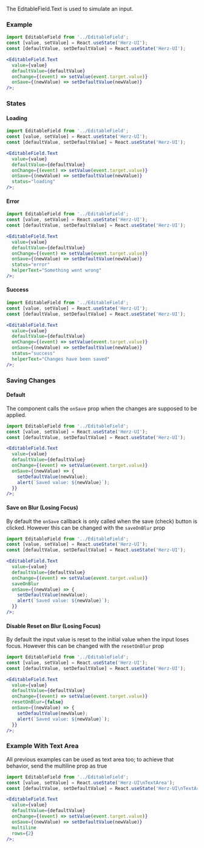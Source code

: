 The EditableField.Text is used to simulate an input.

### Example

```jsx
import EditableField from '../EditableField';
const [value, setValue] = React.useState('Herz-UI');
const [defaultValue, setDefaultValue] = React.useState('Herz-UI');

<EditableField.Text
  value={value}
  defaultValue={defaultValue}
  onChange={(event) => setValue(event.target.value)}
  onSave={(newValue) => setDefaultValue(newValue)}
/>;
```

### States

#### Loading

```jsx
import EditableField from '../EditableField';
const [value, setValue] = React.useState('Herz-UI');
const [defaultValue, setDefaultValue] = React.useState('Herz-UI');

<EditableField.Text
  value={value}
  defaultValue={defaultValue}
  onChange={(event) => setValue(event.target.value)}
  onSave={(newValue) => setDefaultValue(newValue)}
  status="loading"
/>;
```

#### Error

```jsx
import EditableField from '../EditableField';
const [value, setValue] = React.useState('Herz-UI');
const [defaultValue, setDefaultValue] = React.useState('Herz-UI');

<EditableField.Text
  value={value}
  defaultValue={defaultValue}
  onChange={(event) => setValue(event.target.value)}
  onSave={(newValue) => setDefaultValue(newValue)}
  status="error"
  helperText="Something went wrong"
/>;
```

#### Success

```jsx
import EditableField from '../EditableField';
const [value, setValue] = React.useState('Herz-UI');
const [defaultValue, setDefaultValue] = React.useState('Herz-UI');

<EditableField.Text
  value={value}
  defaultValue={defaultValue}
  onChange={(event) => setValue(event.target.value)}
  onSave={(newValue) => setDefaultValue(newValue)}
  status="success"
  helperText="Changes have been saved"
/>;
```

### Saving Changes

#### Default

The component calls the `onSave` prop when the changes are supposed to be applied.

```jsx
import EditableField from '../EditableField';
const [value, setValue] = React.useState('Herz-UI');
const [defaultValue, setDefaultValue] = React.useState('Herz-UI');

<EditableField.Text
  value={value}
  defaultValue={defaultValue}
  onChange={(event) => setValue(event.target.value)}
  onSave={(newValue) => {
    setDefaultValue(newValue);
    alert(`Saved value: ${newValue}`);
  }}
/>;
```

#### Save on Blur (Losing Focus)

By default the `onSave` callback is only called when the save (check) button is clicked. However this can be changed with the `saveOnBlur` prop

```jsx
import EditableField from '../EditableField';
const [value, setValue] = React.useState('Herz-UI');
const [defaultValue, setDefaultValue] = React.useState('Herz-UI');

<EditableField.Text
  value={value}
  defaultValue={defaultValue}
  onChange={(event) => setValue(event.target.value)}
  saveOnBlur
  onSave={(newValue) => {
    setDefaultValue(newValue);
    alert(`Saved value: ${newValue}`);
  }}
/>;
```

#### Disable Reset on Blur (Losing Focus)

By default the input value is reset to the initial value when the input loses focus. However this can be changed with the `resetOnBlur` prop

```jsx
import EditableField from '../EditableField';
const [value, setValue] = React.useState('Herz-UI');
const [defaultValue, setDefaultValue] = React.useState('Herz-UI');

<EditableField.Text
  value={value}
  defaultValue={defaultValue}
  onChange={(event) => setValue(event.target.value)}
  resetOnBlur={false}
  onSave={(newValue) => {
    setDefaultValue(newValue);
    alert(`Saved value: ${newValue}`);
  }}
/>;
```

### Example With Text Area

All previous examples can be used as text area too; to achieve that behavior, send the multiline prop as true

```jsx
import EditableField from '../EditableField';
const [value, setValue] = React.useState('Herz-UI\nTextArea');
const [defaultValue, setDefaultValue] = React.useState('Herz-UI\nTextArea');

<EditableField.Text
  value={value}
  defaultValue={defaultValue}
  onChange={(event) => setValue(event.target.value)}
  onSave={(newValue) => setDefaultValue(newValue)}
  multiline
  rows={2}
/>;
```
